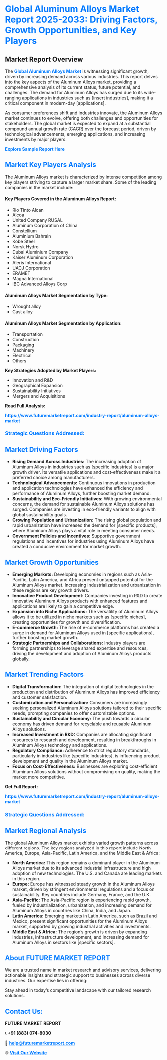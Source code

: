 <h1 style="color: #007BFF;">Global Aluminum Alloys Market Report 2025-2033: Driving Factors, Growth Opportunities, and Key Players</h1>

<section id="overview">
<h2>Market Report Overview</h2>
<p>The <a href="https://www.futuremarketreport.com/industry-report/aluminum-alloys-market" style="color: #007BFF; text-decoration: none;"><strong>Global Aluminum Alloys Market</strong></a> is witnessing significant growth, driven by increasing demand across various industries. This report delves into the key aspects of the Aluminum Alloys market, providing a comprehensive analysis of its current status, future potential, and challenges. The demand for Aluminum Alloys has surged due to its wide-ranging applications in industries such as [insert industries], making it a critical component in modern-day [applications].</p>
<p>As consumer preferences shift and industries innovate, the Aluminum Alloys market continues to evolve, offering both challenges and opportunities for stakeholders. The global market is expected to expand at a substantial compound annual growth rate (CAGR) over the forecast period, driven by technological advancements, emerging applications, and increasing investments by major players.</p>
</section>

<section id="overview">
<p><a href="https://www.futuremarketreport.com/request-sample/reportId=49188" style="color: #007BFF; text-decoration: none;"><strong>Explore Sample Report Here</strong></a></p>
</section>

<section id="key-players">
<h2 style="color: #007BFF;">Market Key Players Analysis</h2>
<p>The Aluminum Alloys market is characterized by intense competition among key players striving to capture a larger market share. Some of the leading companies in the market include:</p>
<h4>Key Players Covered in the Aluminum Alloys Report:</h4>
<ul><li>Rio Tinto Alcan</li><li>Alcoa</li><li>United Company RUSAL</li><li>Aluminum Corporation of China</li><li>Constellium</li><li>Aluminium Bahrain</li><li>Kobe Steel</li><li>Norsk Hydro</li><li>Dubai Aluminium Company</li><li>Kaiser Aluminum Corporation</li><li>Aleris International</li><li>UACJ Corporation</li><li>ERAMET</li><li>Magna International</li><li>IBC Advanced Alloys Corp</li></ul>
<h4>Aluminum Alloys Market Segmentation by Type:</h4>
<ul><li>Wrought alloy</li><li>Cast alloy</li></ul>

<h4>Aluminum Alloys Market Segmentation by Application:</h4>
<ul><li>Transportation</li><li>Construction</li><li>Packaging</li><li>Machinery</li><li>Electrical</li><li>Others</li></ul>
<p><strong>Key Strategies Adopted by Market Players:</strong></p>
<ul>
<li>Innovation and R&D</li>
<li>Geographical Expansion</li>
<li>Sustainability Initiatives</li>
<li>Mergers and Acquisitions</li>
</ul>
</section>

<section>
<p><strong>Read Full Analysis: </strong></p><a href="https://www.futuremarketreport.com/industry-report/aluminum-alloys-market" style="color: #007BFF; text-decoration: none;"><strong>https://www.futuremarketreport.com/industry-report/aluminum-alloys-market</strong></a>
<h3 style="color: #007BFF;">Strategic Questions Addressed:</h3>
</section>

<section id="driving-factors">
<h2 style="color: #007BFF;">Market Driving Factors</h2>
<ul>
<li><strong>Rising Demand Across Industries:</strong> The increasing adoption of Aluminum Alloys in industries such as [specific industries] is a major growth driver. Its versatile applications and cost-effectiveness make it a preferred choice among manufacturers.</li>
<li><strong>Technological Advancements:</strong> Continuous innovations in production and application technologies have enhanced the efficiency and performance of Aluminum Alloys, further boosting market demand.</li>
<li><strong>Sustainability and Eco-Friendly Initiatives:</strong> With growing environmental concerns, the demand for sustainable Aluminum Alloys solutions has surged. Companies are investing in eco-friendly variants to align with global sustainability goals.</li>
<li><strong>Growing Population and Urbanization:</strong> The rising global population and rapid urbanization have increased the demand for [specific products], where Aluminum Alloys plays a vital role in meeting consumer needs.</li>
<li><strong>Government Policies and Incentives:</strong> Supportive government regulations and incentives for industries using Aluminum Alloys have created a conducive environment for market growth.</li>
</ul>
</section>

<section id="growth-opportunities">
<h2 style="color: #007BFF;">Market Growth Opportunities</h2>
<ul>
<li><strong>Emerging Markets:</strong> Developing economies in regions such as Asia-Pacific, Latin America, and Africa present untapped potential for the Aluminum Alloys market. Increasing industrialization and urbanization in these regions are key growth drivers.</li>
<li><strong>Innovative Product Development:</strong> Companies investing in R&D to create innovative Aluminum Alloys products with enhanced features and applications are likely to gain a competitive edge.</li>
<li><strong>Expansion into Niche Applications:</strong> The versatility of Aluminum Alloys allows it to be utilized in niche markets such as [specific niches], creating opportunities for growth and diversification.</li>
<li><strong>E-commerce Growth:</strong> The rise of e-commerce platforms has created a surge in demand for Aluminum Alloys used in [specific applications], further boosting market growth.</li>
<li><strong>Strategic Partnerships and Collaborations:</strong> Industry players are forming partnerships to leverage shared expertise and resources, driving the development and adoption of Aluminum Alloys products globally.</li>
</ul>
</section>

<section id="trending-factors">
<h2 style="color: #007BFF;">Market Trending Factors</h2>
<ul>
<li><strong>Digital Transformation:</strong> The integration of digital technologies in the production and distribution of Aluminum Alloys has improved efficiency and customer satisfaction.</li>
<li><strong>Customization and Personalization:</strong> Consumers are increasingly seeking personalized Aluminum Alloys solutions tailored to their specific needs, prompting companies to offer customizable options.</li>
<li><strong>Sustainability and Circular Economy:</strong> The push towards a circular economy has driven demand for recyclable and reusable Aluminum Alloys solutions.</li>
<li><strong>Increased Investment in R&D:</strong> Companies are allocating significant resources to research and development, resulting in breakthroughs in Aluminum Alloys technology and applications.</li>
<li><strong>Regulatory Compliance:</strong> Adherence to strict regulatory standards, particularly in industries like [specific industries], is influencing product development and quality in the Aluminum Alloys market.</li>
<li><strong>Focus on Cost-Effectiveness:</strong> Businesses are exploring cost-efficient Aluminum Alloys solutions without compromising on quality, making the market more competitive.</li>
</ul>
</section>

<section>
<p><strong>Get Full Report: </strong></p><a href="https://www.futuremarketreport.com/industry-report/aluminum-alloys-market" style="color: #007BFF; text-decoration: none;"><strong>https://www.futuremarketreport.com/industry-report/aluminum-alloys-market</strong></a>
<h3 style="color: #007BFF;">Strategic Questions Addressed:</h3>
</section>


<section id="regional-analysis">
<h2 style="color: #007BFF;">Market Regional Analysis</h2>
<p>The global Aluminum Alloys market exhibits varied growth patterns across different regions. The key regions analyzed in this report include North America, Europe, Asia-Pacific, Latin America, and the Middle East & Africa:</p>
<ul>
<li><strong>North America:</strong> This region remains a dominant player in the Aluminum Alloys market due to its advanced industrial infrastructure and high adoption of new technologies. The U.S. and Canada are leading markets in this region.</li>
<li><strong>Europe:</strong> Europe has witnessed steady growth in the Aluminum Alloys market, driven by stringent environmental regulations and a focus on sustainability. Key countries include Germany, France, and the U.K.</li>
<li><strong>Asia-Pacific:</strong> The Asia-Pacific region is experiencing rapid growth, fueled by industrialization, urbanization, and increasing demand for Aluminum Alloys in countries like China, India, and Japan.</li>
<li><strong>Latin America:</strong> Emerging markets in Latin America, such as Brazil and Mexico, present significant opportunities for the Aluminum Alloys market, supported by growing industrial activities and investments.</li>
<li><strong>Middle East & Africa:</strong> The region’s growth is driven by expanding industries, infrastructure development, and increasing demand for Aluminum Alloys in sectors like [specific sectors].</li>
</ul>
</section>

<footer>
<h2 style="color: #007BFF;">About FUTURE MARKET REPORT</h2>
<p>We are a trusted name in market research and advisory services, delivering actionable insights and strategic support to businesses across diverse industries. Our expertise lies in offering:</p>

<p>Stay ahead in today’s competitive landscape with our tailored research solutions.</p>

<h2 style="color: #007BFF;">Contact Us:</h2>
<p><strong>FUTURE MARKET REPORT</strong></p>
<p>📞 <strong>+91 (883) 074-8030</strong></p>
<p>📧 <strong><a href="mailto:help@futuremarketreport.com" style="color: #007BFF;">help@futuremarketreport.com</a></strong></p>
<p>🌐 <strong><a href="https://www.futuremarketreport.com/" style="color: #007BFF;">Visit Our Website</a></strong></p>
</footer>
